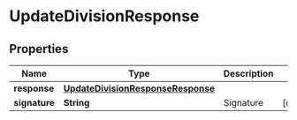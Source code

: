

# UpdateDivisionResponse


## Properties

| Name | Type | Description | Notes |
| - | - | - | - |
|**response** | [**UpdateDivisionResponseResponse**](UpdateDivisionResponseResponse.md) |  |  |
|**signature** | **String** | Signature |  [optional] |



